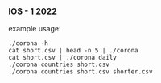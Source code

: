 ### IOS - 1 2022

example usage:

```
./corona -h
cat short.csv | head -n 5 | ./corona
cat short.csv | ./corona daily
./corona countries short.csv
./corona countries short.csv shorter.csv
```
